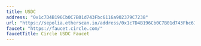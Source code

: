 ```yaml
---
title: USDC
address: "0x1c7D4B196Cb0C7B01d743Fbc6116a902379C7238"
url: "https://sepolia.etherscan.io/address/0x1c7D4B196Cb0C7B01d743Fbc6116a902379C7238"
faucet: "https://faucet.circle.com/"
faucetTitle: Circle USDC Faucet
---
```

